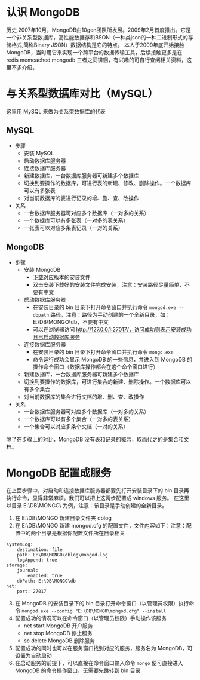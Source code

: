 # 认识 MongoDB
历史 2007年10月，MongoDB由10gen团队所发展。2009年2月首度推出。它是一个非关系型数据库，高性能数据存和BSON（一种类json的一种二进制形式的存储格式,简称Binary JSON）数据结构是它的特点。
本人于2009年底开始接触 MongoDB，当时用它来实现一个跨平台的数据传输工具，后续接触更多是在 redis memcached mongodb 三者之间徘徊，有兴趣的可自行查阅相关资料，这里不多介绍。

# 与关系型数据库对比（MySQL）
这里用 MySQL 来做为关系型数据库的代表
## MySQL
- 步骤
    - 安装 MySQL
    - 启动数据库服务器
    - 连接数据库服务器
    - 新建数据库，一台数据库服务器可新建多个数据库
    - 切换到要操作的数据库，可进行表的新建、修改、删除操作。一个数据库可以有多张表
    - 对当前数据库的表进行记录的增、删、查、改操作
- 关系
    - 一台数据库服务器可对应多个数据库（一对多的关系）
    - 一个数据库可以有多张表（一对多的表关系）
    - 一张表可以对应多条表记录（一对的关系）

## MongoDB
- 步骤
    - 安装 MongoDB
        - [下载](http://www.mongodb.org/downloads)对应版本的安装文件
        - 双击安装下载好的安装文件完成安装，注意：安装路径尽量简单，不要有中文
    - 启动数据库服务器
        - 在安装目录的 bin 目录下打开命令窗口并执行命令 `mongod.exe --dbpath` 路径，注意：路径为手动创建的一个全新目录，如：E:\DB\MONGO\db，不要有中文
        - 可以在浏览器访问 http://127.0.0.1:27017/，访问成功则表示安装成功且已启动数据库服务
    - 连接数据库服务器
        - 在安装目录的 bin 目录下打开命令窗口并执行命令 `mongo.exe`
        - 命令运行成功会显示 MongoDB 的一些信息，并进入到 MongoDB 的操作命令窗口（数据库操作都会在这个命令窗口进行）
    - 新建数据库，一台数据库服务器可新建多个数据库
    - 切换到要操作的数据库，可进行集合的新建、删除操作。一个数据库可以有多个集合
    - 对当前数据库的集合进行文档的增、删、查、改操作
- 关系
    - 一台数据库服务器可对应多个数据库（一对多的关系）
    - 一个数据库可以有多个集合（一对多的表关系）
    - 一个集合可以对应多条个文档（一对的关系）

除了在步骤上的对比，MongoDB 没有表和记录的概念，取而代之的是集合和文档。

# MongoDB 配置成服务
在上面步骤中，对启动和连接数据库服务器都要先打开安装目录下的 bin 目录再执行命令，显得非常麻烦。我们可以把上这两步配置成 windows 服务。
在这里以目录 E:\DB\MONGO\ 为例，注意：该目录是手动创建的全新目录。
1. 在 E:\DB\MONGO 新建目录文件夹 dblog
2. 在 E:\DB\MONGO 新建 mongod.cfg 的配置文件，文件内容如下：注意：配置中的两个目录是根据你配置文件所在目录相关
```
systemLog:
    destination: file
    path: E:\DB\MONGO\dblog\mongod.log
    logAppend: true
storage:
    journal:
        enabled: true
    dbPath: E:\DB\MONGO\db
net:
    port: 27017
```
3. 在 MongoDB 的安装目录下的 bin 目录打开命令窗口（以管理员权限）执行命令 `mongod.exe --config "E:\DB\MONGO\mongod.cfg" --install`
4. 配置成功的情况可以在命令窗口（以管理员权限）手动操作该服务
    - net start MongoDB 开户服务
    - net stop MongoDB 停止服务
    - sc delete MongoDB 删除服务
5. 配置成功的同时也可以在服务窗口找到对应的服务，服务名为 MongoDB，可设置为自动启动
6. 在启动服务的前提下，可以直接在命令窗口输入命令 `mongo` 便可直接进入 MongoDB 的命令操作窗口，无需要先跳转到 bin 目录